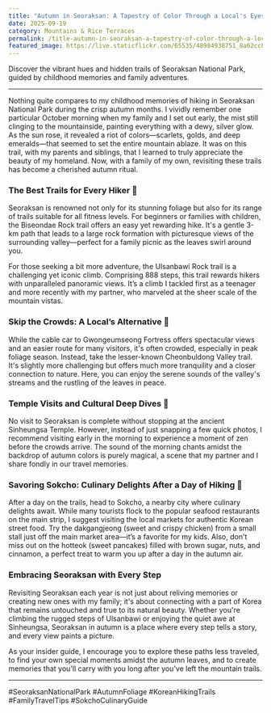 ```yaml
---
title: "Autumn in Seoraksan: A Tapestry of Color Through a Local's Eyes"
date: 2025-09-19
category: Mountains & Rice Terraces
permalink: /title-autumn-in-seoraksan-a-tapestry-of-color-through-a-locals-eyes/
featured_image: https://live.staticflickr.com/65535/48984938751_8a62cc8a4d.jpg
---
```

Discover the vibrant hues and hidden trails of Seoraksan National Park, guided by childhood memories and family adventures.

- - -

Nothing quite compares to my childhood memories of hiking in Seoraksan National Park during the crisp autumn months. I vividly remember one particular October morning when my family and I set out early, the mist still clinging to the mountainside, painting everything with a dewy, silver glow. As the sun rose, it revealed a riot of colors—scarlets, golds, and deep emeralds—that seemed to set the entire mountain ablaze. It was on this trail, with my parents and siblings, that I learned to truly appreciate the beauty of my homeland. Now, with a family of my own, revisiting these trails has become a cherished autumn ritual.

### The Best Trails for Every Hiker 🥾

Seoraksan is renowned not only for its stunning foliage but also for its range of trails suitable for all fitness levels. For beginners or families with children, the Biseondae Rock trail offers an easy yet rewarding hike. It's a gentle 3-km path that leads to a large rock formation with picturesque views of the surrounding valley—perfect for a family picnic as the leaves swirl around you.

For those seeking a bit more adventure, the Ulsanbawi Rock trail is a challenging yet iconic climb. Comprising 888 steps, this trail rewards hikers with unparalleled panoramic views. It’s a climb I tackled first as a teenager and more recently with my partner, who marveled at the sheer scale of the mountain vistas.

### Skip the Crowds: A Local’s Alternative 🤫

While the cable car to Gwongeumseong Fortress offers spectacular views and an easier route for many visitors, it's often crowded, especially in peak foliage season. Instead, take the lesser-known Cheonbuldong Valley trail. It's slightly more challenging but offers much more tranquility and a closer connection to nature. Here, you can enjoy the serene sounds of the valley's streams and the rustling of the leaves in peace.

### Temple Visits and Cultural Deep Dives 🏯

No visit to Seoraksan is complete without stopping at the ancient Sinheungsa Temple. However, instead of just snapping a few quick photos, I recommend visiting early in the morning to experience a moment of zen before the crowds arrive. The sound of the morning chants amidst the backdrop of autumn colors is purely magical, a scene that my partner and I share fondly in our travel memories.

### Savoring Sokcho: Culinary Delights After a Day of Hiking 🍲

After a day on the trails, head to Sokcho, a nearby city where culinary delights await. While many tourists flock to the popular seafood restaurants on the main strip, I suggest visiting the local markets for authentic Korean street food. Try the dakgangjeong (sweet and crispy chicken) from a small stall just off the main market area—it’s a favorite for my kids. Also, don't miss out on the hotteok (sweet pancakes) filled with brown sugar, nuts, and cinnamon, a perfect treat to warm you up after a day in the autumn air.

### Embracing Seoraksan with Every Step

Revisiting Seoraksan each year is not just about reliving memories or creating new ones with my family; it's about connecting with a part of Korea that remains untouched and true to its natural beauty. Whether you're climbing the rugged steps of Ulsanbawi or enjoying the quiet awe at Sinheungsa, Seoraksan in autumn is a place where every step tells a story, and every view paints a picture.

As your insider guide, I encourage you to explore these paths less traveled, to find your own special moments amidst the autumn leaves, and to create memories that you'll carry with you long after you've left the mountain trails.

- - -

\#SeoraksanNationalPark #AutumnFoliage #KoreanHikingTrails #FamilyTravelTips #SokchoCulinaryGuide